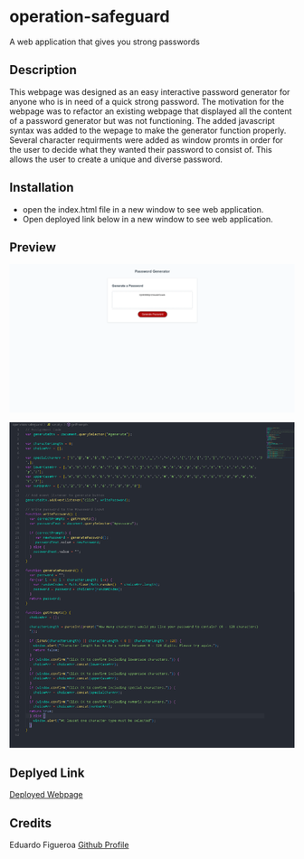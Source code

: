 # operation-safeguard
A web application that gives you strong passwords

## Description
This webpage was designed as an easy interactive password generator for anyone who is in need of a quick strong password. The motivation for the webpage was to refactor an existing webpage that displayed all the content of a password generator but was not functioning. The added javascript syntax was added to the wepage to make the generator function properly. Several character requirments were added as window promts in order for the user to decide what they wanted their password to consist of. This allows the user to create a unique and diverse password. 

## Installation
* open the index.html file in a new window to see web application.
* Open deployed link below in a new window to see web application.

## Preview
![](./assets/images/webpage%20screenshot.png)

![](./assets/images/js%20screenshot.png)

## Deplyed Link
[Deployed Webpage]()

## Credits
Eduardo Figueroa 
[Github Profile]()




